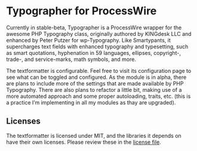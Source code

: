 # Typographer for ProcessWire

Currently in stable-beta, Typographer is a ProcessWire wrapper for the awesome PHP Typography class, originally authored by KINGdesk LLC and enhanced by Peter Putzer for wp-Typography. Like Smartypants, it supercharges text fields with enhanced typography and typesetting, such as smart quotations, hyphenation in 59 languages, ellipses, copyright-, trade-, and service-marks, math symbols, and more.

The textformatter is configurable. Feel free to visit its configuration page to see what can be toggled and configured. As the module is in alpha, there are plans to include more of the settings that are made available by PHP Typography. There are also plans to refactor a little bit, making use of a more automated approach and some proper autoloading, traits, etc. (this is a practice I’m implementing in all my modules as thay are upgraded).

## Licenses

The textformatter is licensed under MIT, and the libraries it depends on have their own licenses. Please review these in the [license file](LICENSE.md).